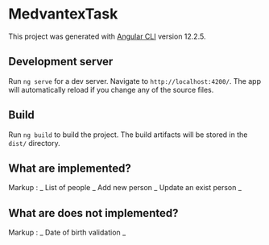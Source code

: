 # MedvantexTask

This project was generated with [Angular CLI](https://github.com/angular/angular-cli) version 12.2.5.

## Development server

Run `ng serve` for a dev server. Navigate to `http://localhost:4200/`. The app will automatically reload if you change any of the source files.

## Build

Run `ng build` to build the project. The build artifacts will be stored in the `dist/` directory.

## What are implemented?

Markup : _ List of people
_ Add new person
_ Update an exist person
_

## What are does not implemented?

Markup : _ Date of birth validation
_
